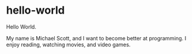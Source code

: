 # hello-world


Hello World.

My name is Michael Scott, and I want to become better at programming.
I enjoy reading, watching movies, and video games.
